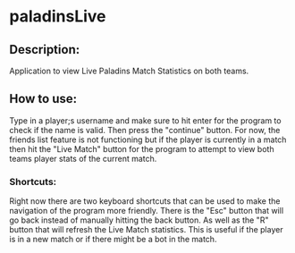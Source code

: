 # paladinsLive

## Description:
Application to view Live Paladins Match Statistics on both teams.

## How to use:
Type in a player;s username and make sure to hit enter for the program to check if the name is valid. Then press the
"continue" button. For now, the friends list feature is not functioning but if the player is currently in a match then hit the "Live
Match" button for the program to attempt to view both teams player stats of the current match.

### Shortcuts:
Right now there are two keyboard shortcuts that can be used to make the navigation of the program more friendly. There is the "Esc" button that will go back instead
of manually hitting the back button. As well as the "R" button that will refresh the Live Match statistics. This is useful if the player is in
a new match or if there might be a bot in the match.
